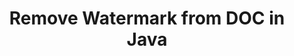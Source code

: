 ---
############################# Static ############################
layout: "autogen"
draft: false
path: "watermark/java/remove/text/doc/"
otherformats: PDF WORD EXCEL IMAGE VISIO DOT DOCX DOCM DOTX DOTM RTF TXT XLSX XLSM XLTM XLT XLTX XLS XLSB XLAM SXC PPTX PPTM PPSX PPSM POTM POT POTX PPT PPS ODT BMP GIF JPEG JP2 PNG TIFF WEBP VSD VDX VSDX VSTX VSX VSSX VSDM VSSM VSTM VTX VDW VSS VST

############################# Head ############################
head_title: "Remove Watermark from DOC in Java"
head_description: "Java library to find and remove watermark from DOC document using smart search within Java applications using GroupDocs.Watermark APIs for Java."

############################# Header ############################
title: "Remove Watermark from DOC in Java"
description: "Use smart search to locate and delete text watermarks from a DOC document with Java and J2SE applications. You can define a search criteria to search and remove the watermarks based on specific properties such as font name, color, size, and other matching properties."

############################# SubMenu ############################
submenu:
    enable: true

############################# About ############################
about:
    enable: true
    title: "GroupDocs.Watermark for Java API"
    content: |
        GroupDocs.Watermark for Java is a comprehensive solution for managing watermarks in Java applications. It enables developers to easily perform various watermark manipulation operations such as adding, editing, searching, and deleting different types of watermarks in documents of various popular file formats. It supports working with text and image watermarks in a variety of documents, including PDF, Microsoft Word, Excel, PowerPoint, Visio, Email, and image formats.

        GroupDocs.Watermark API supports all major operating systems and Java versions including J2SE 7.0 (1.7), J2SE 8.0 (1.8), and Java 10.

############################# Steps ############################
steps:
    enable: true
    title_left: "Delete Watermark from DOC File in Java"
    content_left: |
        [GroupDocs.Watermark](https://products.groupdocs.com/watermark/java/) makes it easy for Java developers to search and remove watermarks with text formatting from their applications by implementing a few easy steps.

        *   Instantiate **Watermarker** with input DOC document.
        *   Initialize the defined search criteria to find & remove watermarks.
        *   Save the modified document.
        
    title_right: "System Requirements"
    content_right: |
        Before executing the code example below, please make sure that you have the following prerequisites installed on your system.

        *   Operating Systems: Microsoft Windows, Linux, MacOS
        *   Development Environments: NetBeans, IntelliJ IDEA, Eclipse
        *   Frameworks: Java 7 (1.7) and above
        *   Download the latest version of GroupDocs.Watermark for Java from [Maven](https://repository.groupdocs.com/webapp/#/artifacts/browse/tree/General/repo/com/groupdocs/groupdocs-watermark)
        
    code: |
        ```cs
        // Search & remove watermark from a DOC document in Java applications
        // Instantiate Watermarker with input DOC document
        Watermarker watermarker = new Watermarker(input.doc))

        PossibleWatermarkCollection possibleWatermarks = watermarker.search();

        // Remove possible watermark at the specified index from the document
        possibleWatermarks.removeAt(0);

        // Remove specified possible watermark from the document
        possibleWatermarks.remove(possibleWatermarks.get_Item(0));

        // Save the modified document
        watermarker.save(output.doc);

        watermarker.close();
        ```        

demos:
    enable: true
        

about_formats:
    enable: true


more_formats:
    enable: true


back_to_top:
    enable: true
---